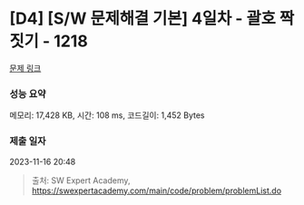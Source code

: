 # [D4] [S/W 문제해결 기본] 4일차 - 괄호 짝짓기 - 1218 

[문제 링크](https://swexpertacademy.com/main/code/problem/problemDetail.do?contestProbId=AV14eWb6AAkCFAYD) 

### 성능 요약

메모리: 17,428 KB, 시간: 108 ms, 코드길이: 1,452 Bytes

### 제출 일자

2023-11-16 20:48



> 출처: SW Expert Academy, https://swexpertacademy.com/main/code/problem/problemList.do